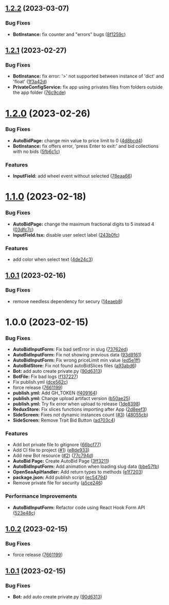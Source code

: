 ## [1.2.2](https://github.com/albertalef/alphatools/compare/v1.2.1...v1.2.2) (2023-03-07)


### Bug Fixes

* **BotInstance:** fix counter and "errors" bugs ([8f1259c](https://github.com/albertalef/alphatools/commit/8f1259c5dca890674d8682bd09f98d6f2371a15a))

## [1.2.1](https://github.com/albertalef/alphatools/compare/v1.2.0...v1.2.1) (2023-02-27)


### Bug Fixes

* **BotInstance:** fix error: '>' not supported between instance of 'dict' and 'float' ([1f3a42d](https://github.com/albertalef/alphatools/commit/1f3a42d10ec3f74bd59ae58655118e533ca0ce0e))
* **PrivateConfigService:** fix app using privates files from folders outside the app folder ([76c9cde](https://github.com/albertalef/alphatools/commit/76c9cdea1ff1a294196b8ecc737fcde19e9ef3a9))

# [1.2.0](https://github.com/albertalef/alphatools/compare/v1.1.0...v1.2.0) (2023-02-26)


### Bug Fixes

* **AutoBidPage:** change min value to price limit to 0 ([4d8bcd4](https://github.com/albertalef/alphatools/commit/4d8bcd407ed8ed452ed2afa47e8ab60160bbb7a3))
* **BotInstance:** fix offers error, 'press Enter to exit:' and bid collections with no bids ([5fb6c1c](https://github.com/albertalef/alphatools/commit/5fb6c1c426b586feb151227f4cbadc9d58b335cb))


### Features

* **InputField:** add wheel event without selected ([78eaa66](https://github.com/albertalef/alphatools/commit/78eaa66d59cb552c480bd5bd03fe86f78ecdda28))

# [1.1.0](https://github.com/albertalef/alphatools/compare/v1.0.1...v1.1.0) (2023-02-18)


### Bug Fixes

* **AutoBidPage:** change the maximum fractional digits to 5 instead 4 ([03dfc7c](https://github.com/albertalef/alphatools/commit/03dfc7c2899161d02b7c888d32b88a6195fe3416))
* **InputField.tsx:** disable user select label ([243b0fc](https://github.com/albertalef/alphatools/commit/243b0fc514ca79098842379ca057f1dfb4553687))


### Features

* add color when select text ([4de24c3](https://github.com/albertalef/alphatools/commit/4de24c37f406f3a1aa529b4cf11195f79814fef8))

## [1.0.1](https://github.com/albertalef/alphatools/compare/v1.0.0...v1.0.1) (2023-02-16)


### Bug Fixes

* remove needless dependency for secury ([14eaeb8](https://github.com/albertalef/alphatools/commit/14eaeb8f4aceb76b124b247841a761bfa0160918))

# 1.0.0 (2023-02-15)


### Bug Fixes

* **AutoBidInputForm:** Fix bad setError in slug ([73762ed](https://github.com/albertalef/alphatools/commit/73762ed1ef10ab77a4ae36c8eee3871a130b2f30))
* **AutoBidInputForm:** Fix not showing previous data ([93d9161](https://github.com/albertalef/alphatools/commit/93d9161d22c057a75320b9ee8fae9765e8f3a094))
* **AutoBidInputForm:** Fix wrong priceLimit min value ([ed5e1ff](https://github.com/albertalef/alphatools/commit/ed5e1ff1e17a1b2bf6eed134211b0990c5d65aa7))
* **AutoBidStore:** Fix not found autoBidSlices files ([a93abd6](https://github.com/albertalef/alphatools/commit/a93abd659f522aa5145db49f57d6152d46945694))
* **Bot:** add auto create private.py ([90d6313](https://github.com/albertalef/alphatools/commit/90d6313f60bd9b211d551bc1627c66d744851573))
* **BotFile:** Fix bad logs ([f137227](https://github.com/albertalef/alphatools/commit/f13722717a956664ed7c701256dd2abb063fc523))
* Fix publish.yml ([dce562c](https://github.com/albertalef/alphatools/commit/dce562c82768a9d7421dfdcfcbee65442d2bced4))
* force release ([7661199](https://github.com/albertalef/alphatools/commit/7661199308b47442cd461d75f20ccda5f97359a7))
* **publish.yml:** Add GH_TOKEN ([f409164](https://github.com/albertalef/alphatools/commit/f409164cb27bd996c650e584c0b2a39b6fe9d1a2))
* **publish.yml:** Change upload artifact version ([b50ae25](https://github.com/albertalef/alphatools/commit/b50ae2565662323163eb7929b41c387d85ed053d))
* **publish.yml:** Try fix error when upload to release ([1de8398](https://github.com/albertalef/alphatools/commit/1de8398bff403bb08f1bcbc186ece742b332fa75))
* **ReduxStore:** Fix slices functions importing after App ([2d8eef3](https://github.com/albertalef/alphatools/commit/2d8eef32ca29e79e427e786e8fa4a5e1e92a011a))
* **SideScreen:** Fixes not dynamic instances count ([#3](https://github.com/albertalef/alphatools/issues/3)) ([48055cb](https://github.com/albertalef/alphatools/commit/48055cba1ff5a4e3f019ce4c064b8eb49c5d6e39))
* **SideScreen:** Remove Trait Bid Button ([ad703c4](https://github.com/albertalef/alphatools/commit/ad703c48099cc75a3f850904965fe0974b586024))


### Features

* Add bot private file to gitignore ([66bcf77](https://github.com/albertalef/alphatools/commit/66bcf77aef2832cb912160ce0649d03f79df0f20))
* Add CI file to project ([#1](https://github.com/albertalef/alphatools/issues/1)) ([e8de933](https://github.com/albertalef/alphatools/commit/e8de933e6ded3e27f2e99fb6f4798987a4cbb5cb))
* Add new Bot resource ([#2](https://github.com/albertalef/alphatools/issues/2)) ([77c794d](https://github.com/albertalef/alphatools/commit/77c794d856af5c61a4ef2732716693349e5e2520))
* **AutoBid Page:** Create AutoBid Page ([3ff3211](https://github.com/albertalef/alphatools/commit/3ff3211b9005f5742fd54102c970e08574d6d610))
* **AutoBidInputForm:** Add animation when loading slug data ([bbe57fb](https://github.com/albertalef/alphatools/commit/bbe57fb06d167c9993992a0a13ce73008b9123a6))
* **OpenSeaApiHandler:** Add return types to methods ([e1f7203](https://github.com/albertalef/alphatools/commit/e1f72034eec6a75bde5f5e1aab1c99f87dbf0acc))
* **package.json:** Add publish script ([ec54794](https://github.com/albertalef/alphatools/commit/ec547942e6e475028b6c1732b71783e844b8dd8b))
* Remove private file for security ([a5ce246](https://github.com/albertalef/alphatools/commit/a5ce246aa7ede1aff7e49e2557ee92d131365a65))


### Performance Improvements

* **AutoBidInputForm:** Refactor code using React Hook Form API ([523e48c](https://github.com/albertalef/alphatools/commit/523e48c610da39e8b07f04b61f863d5a49438a84))

## [1.0.2](https://github.com/albertalef/alphatools/compare/v1.0.1...v1.0.2) (2023-02-15)


### Bug Fixes

* force release ([7661199](https://github.com/albertalef/alphatools/commit/7661199308b47442cd461d75f20ccda5f97359a7))

## [1.0.1](https://github.com/albertalef/alphatools/compare/v1.0.0...v1.0.1) (2023-02-15)


### Bug Fixes

* **Bot:** add auto create private.py ([90d6313](https://github.com/albertalef/alphatools/commit/90d6313f60bd9b211d551bc1627c66d744851573))
